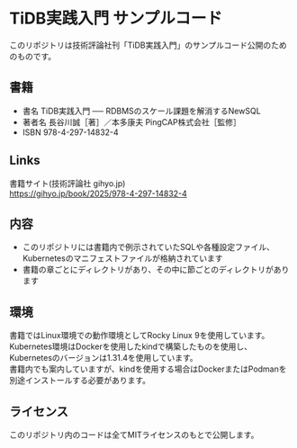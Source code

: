 # TiDB実践入門 サンプルコード

このリポジトリは技術評論社刊「TiDB実践入門」のサンプルコード公開のためのものです。

## 書籍

* 書名 TiDB実践入門 ── RDBMSのスケール課題を解消するNewSQL
* 著者名 長谷川誠［著］／本多康夫 PingCAP株式会社［監修］
* ISBN 978-4-297-14832-4

## Links

書籍サイト(技術評論社 gihyo.jp)  
https://gihyo.jp/book/2025/978-4-297-14832-4

## 内容

* このリポジトリには書籍内で例示されていたSQLや各種設定ファイル、Kubernetesのマニフェストファイルが格納されています
* 書籍の章ごとにディレクトリがあり、その中に節ごとのディレクトリがあります

## 環境

書籍ではLinux環境での動作環境としてRocky Linux 9を使用しています。Kubernetes環境はDockerを使用したkindで構築したものを使用し、Kubernetesのバージョンは1.31.4を使用しています。  
書籍内でも案内していますが、kindを使用する場合はDockerまたはPodmanを別途インストールする必要があります。

## ライセンス

このリポジトリ内のコードは全てMITライセンスのもとで公開します。
